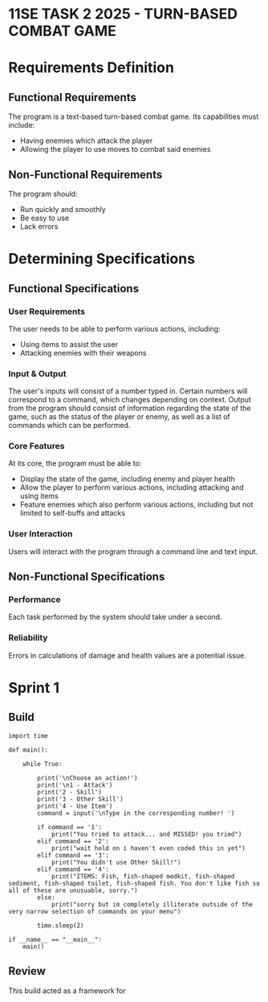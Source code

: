 # **11SE TASK 2 2025 - TURN-BASED COMBAT GAME**

# Requirements Definition

## Functional Requirements

The program is a text-based turn-based combat game. Its capabilities must include:
- Having enemies which attack the player
- Allowing the player to use moves to combat said enemies

## Non-Functional Requirements

The program should:
- Run quickly and smoothly
- Be easy to use
- Lack errors

# Determining Specifications

## Functional Specifications

### User Requirements

The user needs to be able to perform various actions, including:
- Using items to assist the user
- Attacking enemies with their weapons

### Input & Output

The user's inputs will consist of a number typed in. Certain numbers will correspond to a command, which changes depending on context.
Output from the program should consist of information regarding the state of the game, such as the status of the player or enemy, as well as a list of commands which can be performed.

### Core Features

At its core, the program must be able to:
- Display the state of the game, including enemy and player health
- Allow the player to perform various actions, including attacking and using items
- Feature enemies which also perform various actions, including but not limited to self-buffs and attacks

### User Interaction

Users will interact with the program through a command line and text input. 

## Non-Functional Specifications

### Performance

Each task performed by the system should take under a second.

### Reliability

Errors in calculations of damage and health values are a potential issue.

# Sprint 1

## Build

```
import time

def main():

    while True:

        print('\nChoose an action!')
        print('\n1 - Attack')
        print('2 - Skill')
        print('3 - Other Skill')
        print('4 - Use Item')
        command = input('\nType in the corresponding number! ')

        if command == '1':
            print("You tried to attack... and MISSED! you tried")
        elif command == '2':
            print("wait hold on i haven't even coded this in yet")
        elif command == '3':
            print("You didn't use Other Skill!")
        elif command == '4':
            print("ITEMS: Fish, fish-shaped medkit, fish-shaped sediment, fish-shaped toilet, fish-shaped fish. You don't like fish so all of these are unusuable, sorry.")
        else:
            print("sorry but im completely illiterate outside of the very narrow selection of commands on your menu")

        time.sleep(2)

if __name__ == "__main__":
    main()
```

## Review
This build acted as a framework for 
